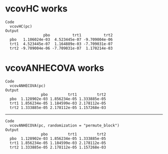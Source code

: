 # vcovHC works

    Code
      vcovHC(pc)
    Output
                     pbo          trt1          trt2
      pbo   1.106024e-03  4.523445e-07 -9.709004e-06
      trt1  4.523445e-07  1.164889e-03 -7.709031e-07
      trt2 -9.709004e-06 -7.709031e-07  1.170214e-03

# vcovANHECOVA works

    Code
      vcovANHECOVA(pc)
    Output
                    pbo         trt1         trt2
      pbo  1.128902e-03 1.856234e-05 1.333885e-05
      trt1 1.856234e-05 1.184599e-03 2.178112e-05
      trt2 1.333885e-05 2.178112e-05 1.157268e-03

---

    Code
      vcovANHECOVA(pc, randomization = "permute_block")
    Output
                    pbo         trt1         trt2
      pbo  1.128902e-03 1.856234e-05 1.333885e-05
      trt1 1.856234e-05 1.184599e-03 2.178112e-05
      trt2 1.333885e-05 2.178112e-05 1.157268e-03

